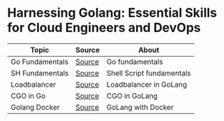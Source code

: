 # Harnessing Golang: Essential Skills for Cloud Engineers and DevOps

| Topic           | Source                      | About                     |
| --------------- | --------------------------- | ------------------------- |
| Go Fundamentals | [Source](./fundamentals/)   | Go fundamentals           |
| SH Fundamentals | [Source](./sh-fundamentals) | Shell Script fundamentals |
| Loadbalancer    | [Source](./sh-fundamentals) | Loadbalancer in GoLang    |
| CGO in Go       | [Source](./cgo-demo)        | CGO in GoLang             |
| Golang Docker   | [Source](./go-docker/)      | GoLang with Docker        |
